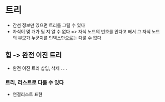 # 트리
- 간선 정보만 있으면 트리를 그릴 수 있다
- 자식이 몇 개가 될 지 알 수 없다 => 자식 노드의 번호를 안다고 해서 그 자식 노드의 부모가 누군지를 인덱스만으로는 다룰 수 없다

## 힙 -> 완전 이진 트리 
- 완전 이진 트리 삽입, 삭제 . . . 

### 트리, 리스트로 다룰 수 있다
- 연결리스트 표현
